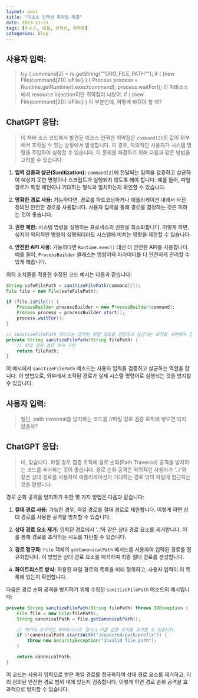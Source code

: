 ```yaml
---
layout: post
title: "리소스 인젝션 취약점 해결"
date: 2023-11-21
tags: [리소스, 해결, 인젝션, 취약점]
categories: blog
---
```


## 사용자 입력:
> try
{
	command[2] = rs.getString(""ORG_FILE_PATH"");
	if ( (new File(command[2])).isFile() )
	{
		Process process = Runtime.getRuntime().exec(command);
		process.waitFor();
 이 자바소스에서 resource injection이란 취약점이 나왔어. if ( (new File(command[2])).isFile() ) 이 부분인데, 어떻게 바꿔야 할 까?

## ChatGPT 응답:
> 이 자바 소스 코드에서 발견된 리소스 인젝션 취약점은 `command[2]`의 값이 외부에서 조작될 수 있는 상황에서 발생합니다. 이 경우, 악의적인 사용자가 시스템 명령을 주입하여 실행할 수 있습니다. 이 문제를 해결하기 위해 다음과 같은 방법을 고려할 수 있습니다:

1. **입력 검증과 살균(Sanitization):** `command[2]`에 전달되는 입력을 검증하고 살균하여 예상치 못한 명령이나 스크립트가 실행되지 않도록 해야 합니다. 예를 들어, 파일 경로가 특정 패턴이나 기대하는 형식과 일치하는지 확인할 수 있습니다.

2. **명확한 경로 사용:** 가능하다면, 경로를 하드코딩하거나 애플리케이션 내에서 사전 정의된 안전한 경로를 사용합니다. 사용자 입력을 통해 경로를 결정하는 것은 피하는 것이 좋습니다.

3. **권한 제한:** 시스템 명령을 실행하는 프로세스의 권한을 최소화합니다. 이렇게 하면, 심지어 악의적인 명령이 실행되더라도 시스템에 미치는 영향을 제한할 수 있습니다.

4. **안전한 API 사용:** 가능하다면 `Runtime.exec()` 대신 더 안전한 API를 사용합니다. 예를 들어, `ProcessBuilder` 클래스는 명령어와 파라미터를 더 안전하게 관리할 수 있게 해줍니다.

위의 조치들을 적용한 수정된 코드 예시는 다음과 같습니다:

```java
String safeFilePath = sanitizeFilePath(command[2]);
File file = new File(safeFilePath);

if (file.isFile()) {
    ProcessBuilder processBuilder = new ProcessBuilder(command);
    Process process = processBuilder.start();
    process.waitFor();
}

// sanitizeFilePath 메소드는 입력된 파일 경로를 검증하고 살균하는 로직을 구현해야 합니다.
private String sanitizeFilePath(String filePath) {
    // 파일 경로 검증 로직 구현
    return filePath;
}
```

이 예시에서 `sanitizeFilePath` 메소드는 사용자 입력을 검증하고 살균하는 역할을 합니다. 이 방법으로, 외부에서 조작된 경로가 실제 시스템 명령어로 실행되는 것을 방지할 수 있습니다.

## 사용자 입력:
> 일단, path traversal을 방지하는 코드를 //파일 경로 검증 로직에 넣으면 되지 않을까?

## ChatGPT 응답:
> 네, 맞습니다. 파일 경로 검증 로직에 경로 순회(Path Traversal) 공격을 방지하는 코드를 추가하는 것이 좋습니다. 경로 순회 공격은 악의적인 사용자가 '../'와 같은 상대 경로를 사용하여 애플리케이션의 기대하는 경로 밖의 파일에 접근하는 것을 말합니다.

경로 순회 공격을 방지하기 위한 몇 가지 방법은 다음과 같습니다:

1. **절대 경로 사용:** 가능한 경우, 파일 경로를 절대 경로로 제한합니다. 이렇게 하면 상대 경로를 사용한 공격을 방지할 수 있습니다.

2. **상대 경로 요소 제거:** 입력된 경로에서 '..'와 같은 상대 경로 요소를 제거합니다. 이를 통해 경로를 조작하는 시도를 차단할 수 있습니다.

3. **경로 정규화:** `File` 객체의 `getCanonicalPath` 메서드를 사용하여 입력된 경로를 정규화합니다. 이 방법은 상대 경로 요소를 해석하여 최종 절대 경로를 생성합니다.

4. **화이트리스트 방식:** 허용된 파일 경로의 목록을 미리 정의하고, 사용자 입력이 이 목록에 있는지 확인합니다.

다음은 경로 순회 공격을 방지하기 위해 수정된 `sanitizeFilePath` 메소드의 예시입니다:

```java
private String sanitizeFilePath(String filePath) throws IOException {
    File file = new File(filePath);
    String canonicalPath = file.getCanonicalPath();

    // 여기서 추가적인 화이트리스트 검사나 다른 검증 로직을 추가할 수 있습니다.
    if (!canonicalPath.startsWith("/expected/path/prefix")) {
        throw new SecurityException("Invalid file path");
    }

    return canonicalPath;
}
```

이 코드는 사용자 입력으로 받은 파일 경로를 정규화하여 상대 경로 요소를 제거하고, 미리 정의된 안전한 경로 범위 내에 있는지 검증합니다. 이렇게 하면 경로 순회 공격을 효과적으로 방지할 수 있습니다.

